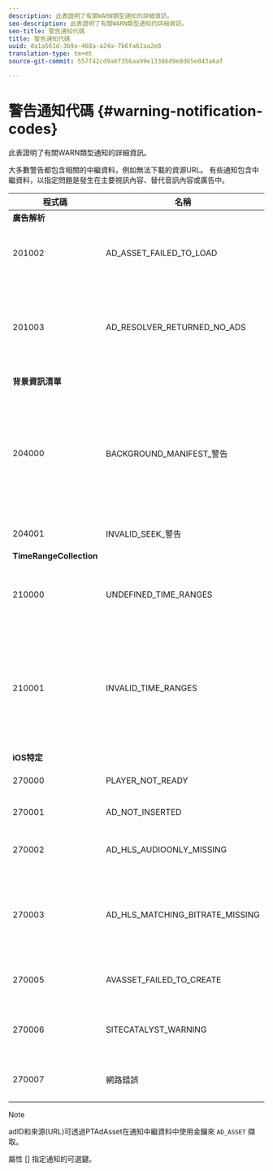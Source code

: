 ```yaml
---
description: 此表證明了有關WARN類型通知的詳細資訊。
seo-description: 此表證明了有關WARN類型通知的詳細資訊。
seo-title: 警告通知代碼
title: 警告通知代碼
uuid: da1a561d-3b9a-468a-a24a-7b6fa62aa2e8
translation-type: tm+mt
source-git-commit: 557f42cd9a6f356aa99e13386d9e8d65e043a6af

---
```



# 警告通知代碼 {#warning-notification-codes}

此表證明了有關WARN類型通知的詳細資訊。

<!--<a id="section_F25366B6703040E3ADA993C113618F01"></a>-->

大多數警告都包含相關的中繼資料，例如無法下載的資源URL。 有些通知包含中繼資料，以指定問題是發生在主要視訊內容、替代音訊內容或廣告中。

<table frame="all" colsep="1" rowsep="1" id="table_C24772DF203B4DB2ACE6B475698C4C58"> 
 <thead> 
  <tr rowsep="1"> 
   <th colname="1" class="entry"><b>程式碼</b></th> 
   <th colname="2" class="entry"><b>名稱</b></th> 
   <th colname="3" class="entry"><b>InnerNotification&gt;/b&gt;</th> 
   <th colname="4" class="entry"><b>中繼資料索引鍵</b></th> 
   <th colname="5" class="entry"><b>注釋</b></th> 
  </tr> 
 </thead>
 <tbody> 
  <tr rowsep="1"> 
   <td colname="1"><b>廣告解析</b> </td> 
   <td colname="2"> </td> 
   <td colname="3"> </td> 
   <td colname="4"> </td> 
   <td colname="5"> </td> 
  </tr> 
  <tr rowsep="1"> 
   <td colname="1"><span class="codeph"> 201002</span> </td> 
   <td colname="2"><span class="codeph"> AD_ASSET_FAILED_TO_LOAD</span> </td> 
   <td colname="3"> <p>無 </p> </td> 
   <td colname="4"><span class="codeph"> AD_ASSET, INTERNAL_ERROR</span> </td> 
   <td colname="5"> <p>嘗試載入廣告創意素材時發生錯誤。 </p> </td> 
  </tr> 
  <tr rowsep="1"> 
   <td colname="1"><span class="codeph"> 201003</span> </td> 
   <td colname="2"><span class="codeph"> AD_RESOLVER_RETURNED_NO_ADS</span> </td> 
   <td colname="3"> <p>無 </p> </td> 
   <td colname="4"><span class="codeph"> INTERNAL_ERROR, AD_ID，說明</span> </td> 
   <td colname="5"> <p>廣告解析失敗，因為VAST URL無效，或VAST包裝函式未傳回任何廣告。 </p> </td> 
  </tr> 
  <tr rowsep="1"> 
   <td colname="1"><b>背景資訊清單</b> </td> 
   <td colname="2"> </td>
   <td colname="3"> </td>
   <td colname="4"> </td>
   <td colname="5"> </td>
  </tr> 
  <tr rowsep="1"> 
   <td colname="1"><span class="codeph"> 204000 </span> </td> 
   <td colname="2"><span class="codeph"> BACKGROUND_MANIFEST_警告</span> </td> 
   <td colname="3"> <p>無 </p> </td> 
   <td colname="4"><span class="codeph"> BACKGROUND_MANIFEST_WARNING_ERROR</span><span class="codeph"> BACKGROUND_MANIFEST_WARNING_NAME說</span><span class="codeph"> 明</span> </td> 
   <td colname="5"> <p> 背景資訊清單下載時發生錯誤。 更新背景資訊清單時，會以TVSDK警告的形式傳送任何問題，且不會造成播放停止。 </p> </td> 
  </tr> 
  <tr rowsep="1"> 
   <td colname="1"><span class="codeph"> 204001 </span> </td> 
   <td colname="2"><span class="codeph"> INVALID_SEEK_警告</span> </td> 
   <td colname="3"> <p>無 </p> </td> 
   <td colname="4"><span class="codeph"> 說明</span> </td> 
   <td colname="5"> <p></p> </td> 
  </tr> 
  <tr rowsep="1"> 
   <td colname="1"><b>TimeRangeCollection</b> </td> 
   <td colname="2"> </td> 
   <td colname="3"> </td> 
   <td colname="4"> </td> 
   <td colname="5"> </td> 
  </tr> 
  <tr rowsep="1"> 
   <td colname="1"><span class="codeph"> 210000 </span> </td> 
   <td colname="2"><span class="codeph"> UNDEFINED_TIME_RANGES </span> </td> 
   <td colname="3"> <p>無 </p> </td> 
   <td colname="4"> 無 </td> 
   <td colname="5"> 廣告信令模式被定義為自訂範圍，但沒有定義任何範圍。 </td> 
  </tr> 
  <tr rowsep="1"> 
   <td colname="1"><span class="codeph"> 210001 </span> </td> 
   <td colname="2"><span class="codeph"> INVALID_TIME_RANGES </span> </td> 
   <td colname="3"> <p>無 </p> </td> 
   <td colname="4"><span class="codeph"> 說明 </span> </td> 
   <td colname="5"> <p> 一個或多個時間範圍無效，將被忽略或修改。 </p> <p> DESCRIPTION是包含無效範圍說明的字串。 </p> </td> 
  </tr> 
  <tr rowsep="1"> 
   <td colname="1"><b>iOS特定</b> </td> 
   <td colname="2"> </td> 
   <td colname="3"> </td> 
   <td colname="4"> </td> 
   <td colname="5"> </td> 
  </tr> 
  <tr rowsep="1"> 
   <td colname="1"><span class="codeph"> 270000 </span> </td> 
   <td colname="2"><span class="codeph"> PLAYER_NOT_READY </span> </td> 
   <td colname="3"> <p>無 </p> </td> 
   <td colname="4"><span class="codeph"> 說明 </span> </td> 
   <td colname="5"> </td> 
  </tr> 
  <tr rowsep="1"> 
   <td colname="1"><span class="codeph"> 270001 </span> </td> 
   <td colname="2"><span class="codeph"> AD_NOT_INSERTED </span> </td> 
   <td colname="3"> <p>無 </p> </td> 
   <td colname="4"> <p>無 </p> </td> 
   <td colname="5"> <p>AD未插入流。 </p> </td> 
  </tr> 
  <tr rowsep="1"> 
   <td colname="1"><span class="codeph"> 270002 </span> </td> 
   <td colname="2"><span class="codeph"> AD_HLS_AUDIOONLY_MISSING </span> </td> 
   <td colname="3"><span class="codeph"> AD_NOT_INSERTED </span> </td> 
   <td colname="4"> <p>無 </p> </td> 
   <td colname="5"> <p>廣告不包含僅音訊串流 </p> </td> 
  </tr> 
  <tr rowsep="1"> 
   <td colname="1"><span class="codeph"> 270003 </span> </td> 
   <td colname="2"><span class="codeph"> AD_HLS_MATCHING_BITRATE_MISSING </span> </td> 
   <td colname="3"><span class="codeph"> AD_NOT_INSERTED </span> </td> 
   <td colname="4"> <p>無 </p> </td> 
   <td colname="5"> <p>找不到內容目前位元速率的相符廣告串流。 </p> <p>  </p> </td> 
  </tr> 
  <tr rowsep="1"> 
   <td colname="1"><span class="codeph"> 270005 </span> </td> 
   <td colname="2"><span class="codeph"> AVASSET_FAILED_TO_CREATE </span> </td> 
   <td colname="3"><span class="codeph"> PLAYBACK_ERROR </span> </td> 
   <td colname="4"> <p>無 </p> </td> 
   <td colname="5"> <p>建立AVAsset時出錯。 </p> </td> 
  </tr> 
  <tr rowsep="1"> 
   <td colname="1"><span class="codeph"> 270006 </span> </td> 
   <td colname="2"><span class="codeph"> SITECATALYST_WARNING </span> </td> 
   <td colname="3"> <p>無 </p> </td> 
   <td colname="4"><span class="codeph"> 說明 </span> </td> 
   <td colname="5"> <p>警告：請參閱sitecatalyst警告說明。 </p> </td> 
  </tr> 
  <tr rowsep="1"> 
   <td colname="1"><span class="codeph"> 270007 </span> </td> 
   <td colname="2"><span class="codeph"> 網路錯誤 </span> </td> 
   <td colname="3"> <p>無 </p> </td> 
   <td colname="4"><span class="codeph"> URL </span> </td> 
   <td colname="5"> <p>從網路獲取資料時出錯。 </p> </td> 
  </tr> 
 </tbody> 
</table>

>[!NOTE]
>
>adID和來源(URL)可透過PTAdAsset在通知中繼資料中使用金鑰來 `AD_ASSET` 擷取。
>
>屬性 [] 指定通知的可選鍵。

